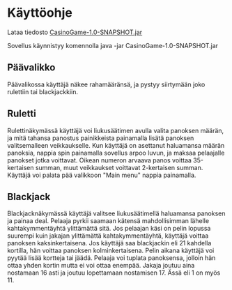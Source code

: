 # Käyttöohje

Lataa tiedosto [CasinoGame-1.0-SNAPSHOT.jar](https://github.com/MatAleksi/ot-harjoitustyo/releases/download/1.0/CasinoGame-1.0-SNAPSHOT.jar)

Sovellus käynnistyy komennolla java -jar CasinoGame-1.0-SNAPSHOT.jar

## Päävalikko 

Päävalikossa käyttäjä näkee rahamääränsä, ja pystyy siirtymään joko rulettiin tai blackjackkiin.

## Ruletti

Rulettinäkymässä käyttäjä voi liukusäätimen avulla valita panoksen määrän, ja mitä tahansa panostus painikkeista painamalla lisätä panoksen valitsemalleen veikkaukselle. Kun käyttäjä on asettanut haluamansa määrän panoksia, nappia spin painamalla sovellus arpoo luvun, ja maksaa pelaajalle panokset jotka voittavat. Oikean numeron arvaava panos voittaa 35-kertaisen summan, muut veikkaukset voittavat 2-kertaisen summan. Käyttäjä voi palata pää valikkoon "Main menu" nappia painamalla.

## Blackjack

Blackjacknäkymässä käyttäjä valitsee liukusäätimellä haluamansa panoksen ja painaa deal. Pelaaja pyrkii saamaan kätensä mahdollisimman lähelle kahtakymmentäyhtä ylittämättä sitä. Jos pelaajan käsi on pelin lopussa suurempi kuin jakajan ylittämättä kahtakymmentäyhtä, käyttäjä voittaa panoksen kaksinkertaisena. Jos käyttäjä saa blackjackin eli 21 kahdella kortilla, hän voittaa panoksen kolminkertaisena. Pelin aikana käyttäjä voi pyytää lisää kortteja tai jäädä. Pelaaja voi tuplata panoksensa, jolloin hän ottaa yhden kortin mutta ei voi ottaa enempää. Jakaja joutuu aina nostamaan 16 asti ja joutuu lopettamaan nostamisen 17. Ässä eli 1 on myös 11. 

